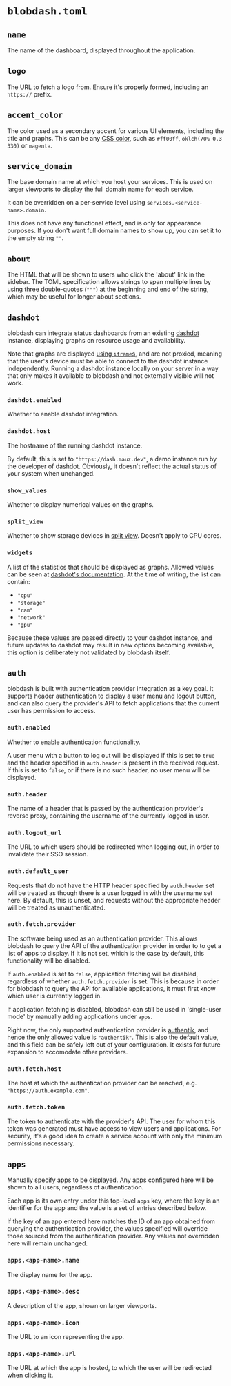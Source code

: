 # `blobdash.toml`

## `name`
The name of the dashboard, displayed throughout the application.

## `logo`
The URL to fetch a logo from. Ensure it's properly formed, including an `https://` prefix.

## `accent_color`
The color used as a secondary accent for various UI elements, including the title and graphs. This can be any [CSS color](https://developer.mozilla.org/en-US/docs/Web/CSS/color_value), such as `#ff00ff`, `oklch(70% 0.3 330)` or `magenta`. 

## `service_domain`
The base domain name at which you host your services. This is used on larger viewports to display the full domain name for each service.

It can be overridden on a per-service level using `services.<service-name>.domain`.

This does not have any functional effect, and is only for appearance purposes. If you don't want full domain names to show up, you can set it to the empty string `""`.

## `about`
The HTML that will be shown to users who click the 'about' link in the sidebar. The TOML specification allows strings to span multiple lines by using three double-quotes (`"""`) at the beginning and end of the string, which may be useful for longer about sections.

## `dashdot`
blobdash can integrate status dashboards from an existing [dashdot](https://getdashdot.com/) instance, displaying graphs on resource usage and availability.

Note that graphs are displayed [using `iframe`s](https://getdashdot.com/docs/integration/widgets), and are not proxied, meaning that the user's device must be able to connect to the dashdot instance independently. Running a dashdot instance locally on your server in a way that only makes it available to blobdash and not externally visible will not work.

### `dashdot.enabled`
Whether to enable dashdot integration.

### `dashdot.host`
The hostname of the running dashdot instance. 

By default, this is set to `"https://dash.mauz.dev"`, a demo instance run by the developer of dashdot. Obviously, it doesn't reflect the actual status of your system when unchanged.

### `show_values`
Whether to display numerical values on the graphs.

### `split_view`
Whether to show storage devices in [split view](https://getdashdot.com/docs/integration/widgets#multiview). Doesn't apply to CPU cores.

### `widgets`
A list of the statistics that should be displayed as graphs. Allowed values can be seen at [dashdot's documentation](https://getdashdot.com/docs/integration/widgets#graph). At the time of writing, the list can contain:
- `"cpu"`
- `"storage"`
- `"ram"`
- `"network"`
- `"gpu"`

Because these values are passed directly to your dashdot instance, and future updates to dashdot may result in new options becoming available, this option is deliberately not validated by blobdash itself.

## `auth`
blobdash is built with authentication provider integration as a key goal. It supports header authentication to display a user menu and logout button, and can also query the provider's API to fetch applications that the current user has permission to access.

### `auth.enabled`
Whether to enable authentication functionality. 

A user menu with a button to log out will be displayed if this is set to `true` and the header specified in `auth.header` is present in the received request. If this is set to `false`, or if there is no such header, no user menu will be displayed.

### `auth.header`
The name of a header that is passed by the authentication provider's reverse proxy, containing the username of the currently logged in user.

### `auth.logout_url`
The URL to which users should be redirected when logging out, in order to invalidate their SSO session.

### `auth.default_user`
Requests that do not have the HTTP header specified by `auth.header` set will be treated as though there is a user logged in with the username set here. By default, this is unset, and requests without the appropriate header will be treated as unauthenticated.

### `auth.fetch.provider`
The software being used as an authentication provider.  This allows blobdash to query the API of the authentication provider in order to to get a list of apps to display. If it is not set, which is the case by default, this functionality will be disabled.

If `auth.enabled` is set to `false`, application fetching will be disabled, regardless of whether `auth.fetch.provider` is set. This is because in order for blobdash to query the API for available applications, it must first know which user is currently logged in.

If application fetching is disabled, blobdash can still be used in 'single-user mode' by manually adding applications under `apps`.

Right now, the only supported authentication provider is [authentik](https://goauthentik.io/), and hence the only allowed value is `"authentik"`. This is also the default value, and this field can be safely left out of your configuration. It exists for future expansion to accomodate other providers.

### `auth.fetch.host`
The host at which the authentication provider can be reached, e.g. `"https://auth.example.com"`.

### `auth.fetch.token`
The token to authenticate with the provider's API. The user for whom this token was generated must have access to view users and applications. For security, it's a good idea to create a service account with only the minimum permissions necessary. 

## `apps`
Manually specify apps to be displayed. Any apps configured here will be shown to all users, regardless of authentication. 

Each app is its own entry under this top-level `apps` key, where the key is an identifier for the app and the value is a set of entries described below.

If the key of an app entered here matches the ID of an app obtained from querying the authentication provider, the values specified will override those sourced from the authentication provider. Any values not overridden here will remain unchanged.

### `apps.<app-name>.name`
The display name for the app. 

### `apps.<app-name>.desc`
A description of the app, shown on larger viewports.

### `apps.<app-name>.icon`
The URL to an icon representing the app.

### `apps.<app-name>.url`
The URL at which the app is hosted, to which the user will be redirected when clicking it.
